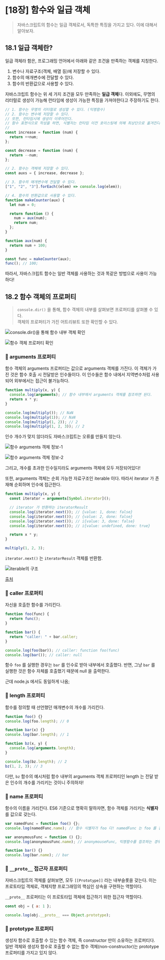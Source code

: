 # [18장] 함수와 일급 객체

> 자바스크립트의 함수는 일급 객체로서, 독특한 특징을 가지고 있다. 이에 대해서 알아보자.

## 18.1 일급 객체란?

일급 객체라 함은, 프로그래밍 언어에서 아래와 같은 조건을 만족하는 객체를 지칭한다.

<!-- 1. 무명의 리터럴로 생성할 수 있다. 즉, 런타임에 생성이 가능하다. -->

1. 변수나 자료구조(객체, 배열 등)에 저장할 수 있다.
2. 함수의 매개변수에 전달할 수 있다.
3. 함수의 반환값으로 사용할 수 있다.

자바스크립트 함수는 위 세 가지 조건을 모두 만족하는 **일급 객체**다.
이외에도, 무명의 리터럴로 생성이 가능해 런타임에 생성이 가능한 특징을 가져야한다고 주장하기도 한다.

```javascript
// 1. 함수는 무명의 리터럴로 생성할 수 있다. (익명함수)
// 2. 함수는 변수에 저장할 수 있다.
// 또한, 런타임시에 생성이 이루어진다.
// 함수 표현식으로 작성을 하면, 식별자는 런타임 이전 호이스팅에 의해 최상단으로 옮겨진다.
//
const increase = function (num) {
  return ++num;
};

const decrease = function (num) {
  return --num;
};

// 2. 함수는 객체에 저장할 수 있다.
const auxs = { increase, decrease };

// 3. 함수의 매개변수에 전달할 수 있다.
["1", "2", "3"].forEach((elem) => console.log(elem));

// 4. 함수의 반환값으로 사용할 수 있다.
function makeCounter(aux) {
  let num = 0;

  return function () {
    num = aux(num);
    return num;
  };
}

function aux(num) {
  return num + 100;
}

const func = makeCounter(aux);
func(); // 100;
```

따라서, 자바스크립트 함수는 일반 객체를 사용하는 것과 똑같은 방법으로 사용이 가능하다!

## 18.2 함수 객체의 프로퍼티

> `console.dir()` 을 통해, 함수 객체의 내부를 살펴보면 프로퍼티를 살펴볼 수 있다.  
> 객체의 프로퍼티가 가진 어트리뷰트 또한 확인할 수 있다.

![console.dir()을 통해 함수 내부 객체 확인](./img/func_dir.png)

![함수 객체 프로퍼티 확인](./img/func_property.png)

### 📝 arguments 프로퍼티

함수 객체의 arguments 프로퍼티는 값으로 arguments 객체를 가진다. 이 객체가 가진 것은 함수 호출 시 전달받은 인수들이다.
이 인수들은 함수 내에서 지역변수처럼 사용되어 외부에서는 접근이 불가능하다.

```javascript
function multiply(x, y) {
  console.log(arguments); // 함수 내부에서 arguments 객체를 참조하면 된다.
  return x * y;
}

console.log(multiply()); // NaN
console.log(multiply(1)); // NaN
console.log(multiply(1, 2)); // 2
console.log(multiply(1, 2, 3)); // 2
```

인수 개수가 맞지 않더라도 자바스크립트는 오류를 만들지 않는다.

![함수 arguments 객체 정보-1](./img/arguments-1.png)

![함수 arguments 객체 정보-2](./img/arguments-2.png)

그리고, 개수를 초과한 인수일지라도 arguments 객체에 모두 저장되어있다!

또한, arguments 객체는 순회 가능한 자료구조인 iterable 이다. 따라서 iterator 가 존재해 순회하며 인수에 접근한다.

```javascript
function multiply(x, y) {
  const iterator = arguments[Symbol.iterator]();

  // iterator 가 반환하는 iteratorResult
  console.log(iterator.next()); // {value: 1, done: false}
  console.log(iterator.next()); // {value: 2, done: false}
  console.log(iterator.next()); // i{value: 3, done: false}
  console.log(iterator.next()); // i{value: undefined, done: true}

  return x * y;
}

multiply(1, 2, 3);
```

`iterator.next()` 는 `iteratorResult` 객체를 반환함.

![iterable의 구조](./img/iterator.png)

[출처][1]

### 📝 caller 프로퍼티

자신을 호출한 함수를 가리킨다.

```javascript
function foo(func) {
  return func();
}

function bar() {
  return "caller: " + bar.caller;
}

console.log(foo(bar)); // caller: function foo(func)
console.log(bar()); // caller: null
```

함수 `foo` 를 실행한 경우는 `bar` 를 인수로 받아 내부에서 호출했다.
반면, 그냥 `bar` 를 실행한 것은 함수 자체를 호출했기 때문에 null 을 출력한다.

근데 node.js 에서도 동일하게 나옴;

### 📝 length 프로퍼티

함수를 정의할 때 선언했던 매개변수의 개수를 가리킨다.

```javascript
function foo() {}
console.log(foo.length); // 0

function bar(x) {}
console.log(bar.length); // 1

function bz(x, y) {
  console.log(arguments.length);
}

console.log(bz.length); // 2
bz(1, 2, 3); // 3
```

다만, `bz` 함수의 예시처럼 함수 내부의 arguments 객체 프로퍼티인 length 는 전달 받은 인수의 개수를 가리키는 것이니 주의하자!

### 📝 name 프로퍼티

함수의 이름을 가리킨다.
ES6 기준으로 명확히 말하자면, 함수 객체를 가리키는 **식별자**를 값으로 갖는다.

```javascript
var namedFunc = function foo() {};
console.log(namedFunc.name); // 함수 식별자가 foo 다! namedFunc 는 foo 를 참조하는 것.

var anonymousFunc = function () {};
console.log(anonymousFunc.name); // anonymouseFunc, 익명함수를 참조하는 경우.

function bar() {}
console.log(bar.name); // bar
```

### 📝 `__proto__` 접근자 프로퍼티

자바스크립트의 객체를 살펴보면, 모두 `[[Prototype]]` 라는 내부슬롯을 갖는다.
이는 프로토타입 객체로, 객체지향 프로그래밍의 핵심인 상속을 구현하는 역할이다.

`__proto__` 프로퍼티는 이 프로토타입 객체에 접근하기 위한 접근자 역할이다.

```javascript
const obj = { a: 1 };

console.log(obj.__proto__ === Object.prototype);
```

### 📝 prototype 프로퍼티

생성자 함수로 호출할 수 있는 함수 객체, 즉 constructor 만이 소유하는 프로퍼티다.
일반 객체와 생성자 함수로 호출할 수 없는 함수 객체(non-constructor)는 prototype 프로퍼티를 가지고 있지 않다.

[1]: https://haeunyah.tistory.com/105
